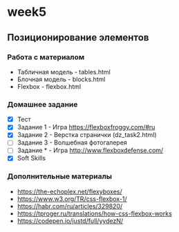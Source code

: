 # week5
## Позиционирование элементов

### Работа с материалом  
- Табличная модель - tables.html  
- Блочная модель - blocks.html
- Flexbox - flexbox.html

### Домашнее задание  
- [x] Тест
- [x] Задание 1 - Игра https://flexboxfroggy.com/#ru
- [x] Задание 2 - Верстка странички (dz_task2.html)
- [ ] Задание 3 - Волшебная фотогалерея
- [ ] Задание * - Игра http://www.flexboxdefense.com/
- [x] Soft Skills

### Дополнительные материалы
- https://the-echoplex.net/flexyboxes/
- https://www.w3.org/TR/css-flexbox-1/
- https://habr.com/ru/articles/329820/
- https://tproger.ru/translations/how-css-flexbox-works
- https://codepen.io/justd/full/yydezN/
